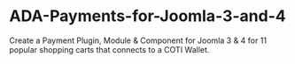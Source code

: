 # ADA-Payments-for-Joomla-3-and-4
Create a Payment Plugin, Module &amp; Component for Joomla 3 &amp; 4 for 11 popular shopping carts that connects to a COTI Wallet.
